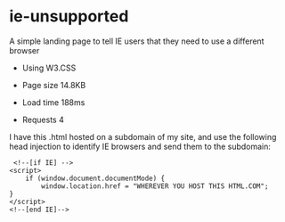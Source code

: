 # ie-unsupported
A simple landing page to tell IE users that they need to use a different browser

- Using W3.CSS

- Page size 14.8KB

- Load time 188ms

- Requests 4

I have this .html hosted on a subdomain of my site, and use the following head injection to identify IE browsers and send them to the subdomain:

```
 <!--[if IE] -->
<script>
    if (window.document.documentMode) {
        window.location.href = "WHEREVER YOU HOST THIS HTML.COM";
}
</script>
<!--[end IE]-->
```

